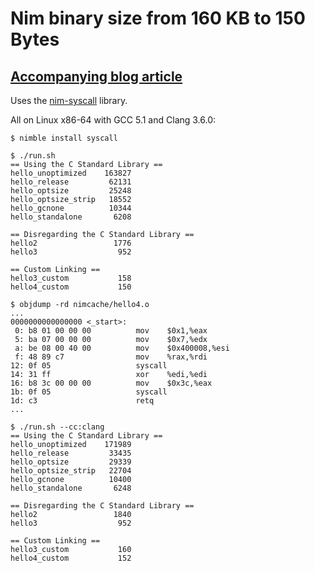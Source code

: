 # Nim binary size from 160 KB to 150 Bytes

## [Accompanying blog article](http://hookrace.net/blog/binary-size-nim/)

Uses the [nim-syscall](https://github.com/def-/nim-syscall) library.

All on Linux x86-64 with GCC 5.1 and Clang 3.6.0:

    $ nimble install syscall

    $ ./run.sh
    == Using the C Standard Library ==
    hello_unoptimized    163827
    hello_release         62131
    hello_optsize         25248
    hello_optsize_strip   18552
    hello_gcnone          10344
    hello_standalone       6208

    == Disregarding the C Standard Library ==
    hello2                 1776
    hello3                  952

    == Custom Linking ==
    hello3_custom           158
    hello4_custom           150

    $ objdump -rd nimcache/hello4.o
    ...
    0000000000000000 <_start>:
     0: b8 01 00 00 00          mov    $0x1,%eax
     5: ba 07 00 00 00          mov    $0x7,%edx
     a: be 08 00 40 00          mov    $0x400008,%esi
     f: 48 89 c7                mov    %rax,%rdi
    12: 0f 05                   syscall 
    14: 31 ff                   xor    %edi,%edi
    16: b8 3c 00 00 00          mov    $0x3c,%eax
    1b: 0f 05                   syscall 
    1d: c3                      retq 
    ...

    $ ./run.sh --cc:clang
    == Using the C Standard Library ==
    hello_unoptimized    171989
    hello_release         33435
    hello_optsize         29339
    hello_optsize_strip   22704
    hello_gcnone          10400
    hello_standalone       6248

    == Disregarding the C Standard Library ==
    hello2                 1840
    hello3                  952

    == Custom Linking ==
    hello3_custom           160
    hello4_custom           152
